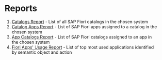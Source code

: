 # Reports

1. [Catalogs Report](../../cr/FPS01/main.md) - List of all SAP Fiori catalogs in the chosen system
1. [Catalog Apps Report](../../ca/FPS01/main.md) - List of SAP Fiori apps assigned to a catalog in the chosen system
2. [App Catalogs Report](../../ac/FPS01/main.md) - List of SAP Fiori catalogs assigned to an app in the chosen system
3. [Fiori Apps' Usage Report](../../fa/FPS01/main.md) - List of top most used applications identified by semantic object and action
